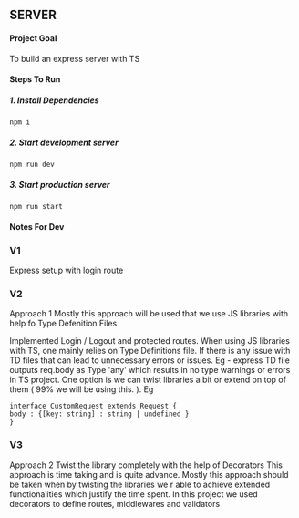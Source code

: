 ## SERVER

#### Project Goal

To build an express server with TS

#### Steps To Run

##### 1. Install Dependencies

```
npm i
```

##### 2. Start development server

```
npm run dev
```

##### 3. Start production server

```
npm run start
```

#### Notes For Dev

### V1

Express setup with login route

### V2

Approach 1
Mostly this approach will be used that we use JS libraries with help fo Type Defenition Files

Implemented Login / Logout and protected routes.
When using JS libraries with TS, one mainly relies on Type Definitions file. If there is any issue with TD files that can lead to unnecessary errors or issues.
Eg - express TD file outputs req.body as Type 'any' which results in no type warnings or errors in TS project.
One option is we can twist libraries a bit or extend on top of them ( 99% we will be using this. ).
Eg

```
interface CustomRequest extends Request {
body : {[key: string] : string | undefined }
}
```

### V3

Approach 2
Twist the library completely with the help of Decorators
This approach is time taking and is quite advance. Mostly this approach should be taken when by twisting the libraries we r able to achieve extended functionalities which justify the time spent.
In this project we used decorators to define routes, middlewares and validators
